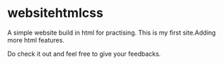 # websitehtmlcss

A simple website build in html for practising.
This is my first site.Adding more html features.

Do check it out and feel free to give your feedbacks.

